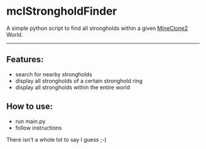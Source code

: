 # mclStrongholdFinder

A simple python script to find all strongholds within a given [MineClone2][Mineclone2URL] World.

[Mineclone2URL]:https://git.minetest.land/MineClone2/MineClone2
----

## Features:
- search for nearby strongholds
- display all strongholds of a certain stronghold ring
- display all strongholds within the entire world

## How to use:
- run main.py
- follow instructions

There isn't a whole lot to say I guess ;-)
